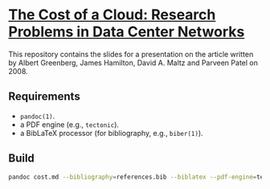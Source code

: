 # [The Cost of a Cloud: Research Problems in Data Center Networks][TCOAC]

This repository contains the slides for a presentation on the article written
by Albert Greenberg, James Hamilton, David A. Maltz and Parveen Patel on 2008.

## Requirements

 - `pandoc(1)`.
 - a PDF engine (e.g., `tectonic`).
 - a BibLaTeX processor (for bibliography, e.g., `biber(1)`).

## Build

```sh
pandoc cost.md --bibliography=references.bib --biblatex --pdf-engine=tectonic -t beamer -o presentation.pdf
```

[TCOAC]: https://dl.acm.org/doi/pdf/10.1145/1496091.1496103
